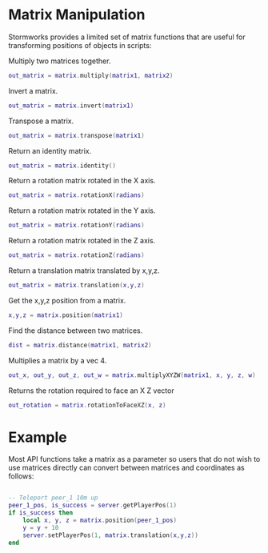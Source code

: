 # Matrix Manipulation

Stormworks provides a limited set of matrix functions that are useful for transforming positions of objects in scripts:


Multiply two matrices together.

```lua
out_matrix = matrix.multiply(matrix1, matrix2)
```

Invert a matrix.

```lua
out_matrix = matrix.invert(matrix1)
```

Transpose a matrix.

```lua
out_matrix = matrix.transpose(matrix1)
```

Return an identity matrix.

```lua
out_matrix = matrix.identity()
```

Return a rotation matrix rotated in the X axis.

```lua
out_matrix = matrix.rotationX(radians)
```

Return a rotation matrix rotated in the Y axis.

```lua
out_matrix = matrix.rotationY(radians)
```

Return a rotation matrix rotated in the Z axis.

```lua
out_matrix = matrix.rotationZ(radians)
```

Return a translation matrix translated by x,y,z.

```lua
out_matrix = matrix.translation(x,y,z)
```

Get the x,y,z position from a matrix.

```lua
x,y,z = matrix.position(matrix1)
```

Find the distance between two matrices.

```lua
dist = matrix.distance(matrix1, matrix2)
```

Multiplies a matrix by a vec 4.

```lua
out_x, out_y, out_z, out_w = matrix.multiplyXYZW(matrix1, x, y, z, w)
```

Returns the rotation required to face an X Z vector

```lua
out_rotation = matrix.rotationToFaceXZ(x, z)
```

# Example

Most API functions take a matrix as a parameter so users that do not wish to use matrices directly can convert between matrices and coordinates as follows:

```lua

-- Teleport peer_1 10m up
peer_1_pos, is_success = server.getPlayerPos(1)
if is_success then
	local x, y, z = matrix.position(peer_1_pos)
	y = y + 10
	server.setPlayerPos(1, matrix.translation(x,y,z))
end

```
